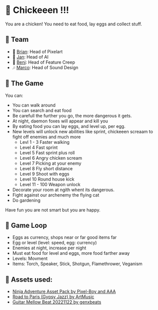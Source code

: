 # 🐣 Chickeeen !!!

You are a chicken! You need to eat food, lay eggs and collect stuff.

## 🐔 Team

- 🎨 [Brian](https://github.com/lextum): Head of Pixelart
- 👾 [Jan](https://github.com/dev-jan): Head of AI
- 🤯 [Benj](https://github.com/randombenj): Head of Feature Creep
- 🎶 [Marco](https://github.com/eddex): Head of Sound Design


## 🐤 The Game

You can:

 - You can walk around
 - You can search and eat food
 - Be carefull the further you go, the more dangerous it gets.
 - At night, daemon foxes will appear and kill you
 - By eating food you can lay eggs, and level up, per egg.
 - New levels will unlock new abilities like sprint, chickeeen screaam to fight off enemies and much more
   - Levl 1 - 3 Faster walking
   - Level 4 Fast sprint
   - Level 5 Fast sprint plus roll
   - Level 6 Angry chicken scream
   - Level 7 Picking at your enemy
   - Level 8 Fly short distance
   - Level 9 Shoot with eggs
   - Level 10 Round house kick
   - Level 11 - 100 Weapon unlock
 - Decorate your room at ngith whent its dangerous.
 - Fight against our archenemy the flying cat
 - Do gardening

Have fun you are not smart but you are happy.


## 🐥 Game Loop

- Eggs as currency, shops near or far good items far
- Egg or level (level: speed, egg: currency)
- Enemies at night, increase per night
- Must eat food for level and eggs, more food farther away
- Levels: Movment
- Items: Torch, Speaker, Stick, Shotgun, Flamethrower, Veganism


## 🍗 Assets used:

 - [Ninja Adventure Asset Pack by Pixel-Boy and AAA](https://pixel-boy.itch.io/ninja-adventure-asset-pack)
 - [Road to Paris (Gypsy Jazz) by ArtMusic](https://pixabay.com/de/music/volk-road-to-paris-gypsy-jazz-144631/)
 - [Guitar Mellow Beat 20221122 by genxbeats](https://pixabay.com/de/music/schlagt-guitar-mellow-beat-20221122-128596/)
